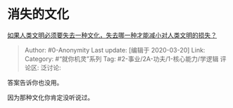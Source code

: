 # 消失的文化
[如果人类文明必须要失去一种文化，失去哪一种才能减小对人类文明的损失？](https://www.zhihu.com/question/379817007/answer/1090901353)

> Author: #0-Anonymity
> Last update: [编辑于 2020-03-20]
> Link:
> Category: #“就你机灵”系列
> Tag: #2-事业/2A-功夫/1-核心能力/学逻辑
> 评论区:
> 泛讨论:

答案告诉你也没用。

因为那种文化你肯定没听说过。
